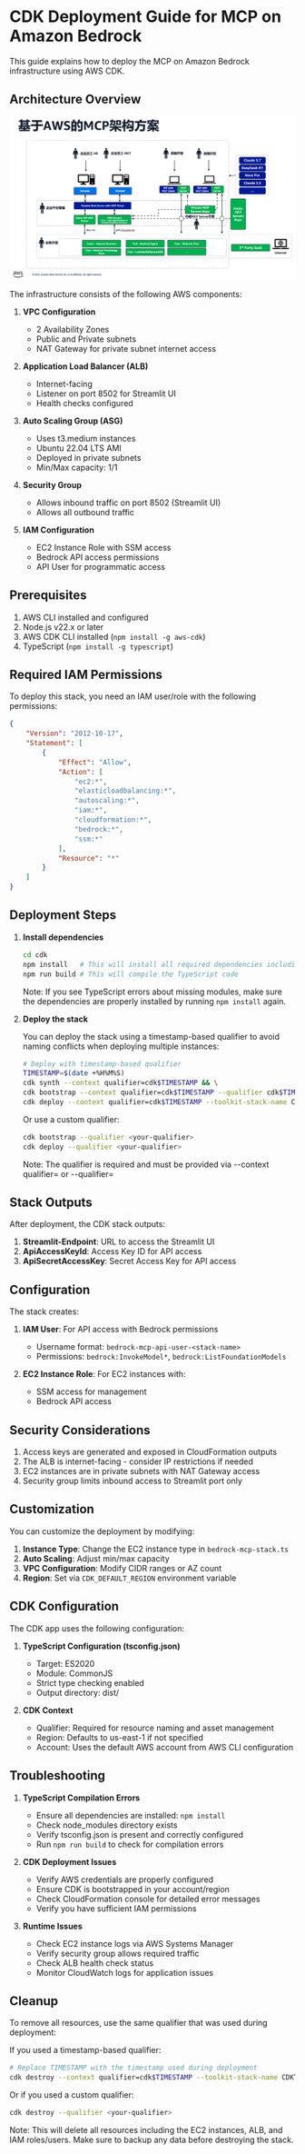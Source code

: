 # CDK Deployment Guide for MCP on Amazon Bedrock

This guide explains how to deploy the MCP on Amazon Bedrock infrastructure using AWS CDK.

## Architecture Overview

![Architecture Diagram](../docs/image-aws-arch.png)

The infrastructure consists of the following AWS components:

1. **VPC Configuration**
   - 2 Availability Zones
   - Public and Private subnets
   - NAT Gateway for private subnet internet access

2. **Application Load Balancer (ALB)**
   - Internet-facing
   - Listener on port 8502 for Streamlit UI
   - Health checks configured

3. **Auto Scaling Group (ASG)**
   - Uses t3.medium instances
   - Ubuntu 22.04 LTS AMI
   - Deployed in private subnets
   - Min/Max capacity: 1/1

4. **Security Group**
   - Allows inbound traffic on port 8502 (Streamlit UI)
   - Allows all outbound traffic

5. **IAM Configuration**
   - EC2 Instance Role with SSM access
   - Bedrock API access permissions
   - API User for programmatic access

## Prerequisites

1. AWS CLI installed and configured
2. Node.js v22.x or later
3. AWS CDK CLI installed (`npm install -g aws-cdk`)
4. TypeScript (`npm install -g typescript`)

## Required IAM Permissions

To deploy this stack, you need an IAM user/role with the following permissions:

```json
{
    "Version": "2012-10-17",
    "Statement": [
        {
            "Effect": "Allow",
            "Action": [
                "ec2:*",
                "elasticloadbalancing:*",
                "autoscaling:*",
                "iam:*",
                "cloudformation:*",
                "bedrock:*",
                "ssm:*"
            ],
            "Resource": "*"
        }
    ]
}
```

## Deployment Steps

1. **Install dependencies**
   ```bash
   cd cdk
   npm install   # This will install all required dependencies including aws-cdk-lib and constructs
   npm run build # This will compile the TypeScript code
   ```

   Note: If you see TypeScript errors about missing modules, make sure the dependencies are properly installed by running `npm install` again.

2. **Deploy the stack**

   You can deploy the stack using a timestamp-based qualifier to avoid naming conflicts when deploying multiple instances:

   ```bash
   # Deploy with timestamp-based qualifier
   TIMESTAMP=$(date +%H%M%S)
   cdk synth --context qualifier=cdk$TIMESTAMP && \
   cdk bootstrap --context qualifier=cdk$TIMESTAMP --qualifier cdk$TIMESTAMP --toolkit-stack-name CDKToolkit-cdk$TIMESTAMP && \
   cdk deploy --context qualifier=cdk$TIMESTAMP --toolkit-stack-name CDKToolkit-cdk$TIMESTAMP
   ```

   Or use a custom qualifier:

   ```bash
   cdk bootstrap --qualifier <your-qualifier>
   cdk deploy --qualifier <your-qualifier>
   ```

   Note: The qualifier is required and must be provided via --context qualifier=<value> or --qualifier=<value>

## Stack Outputs

After deployment, the CDK stack outputs:

1. **Streamlit-Endpoint**: URL to access the Streamlit UI
2. **ApiAccessKeyId**: Access Key ID for API access
3. **ApiSecretAccessKey**: Secret Access Key for API access

## Configuration

The stack creates:

1. **IAM User**: For API access with Bedrock permissions
   - Username format: `bedrock-mcp-api-user-<stack-name>`
   - Permissions: `bedrock:InvokeModel*`, `bedrock:ListFoundationModels`

2. **EC2 Instance Role**: For EC2 instances with:
   - SSM access for management
   - Bedrock API access

## Security Considerations

1. Access keys are generated and exposed in CloudFormation outputs
2. The ALB is internet-facing - consider IP restrictions if needed
3. EC2 instances are in private subnets with NAT Gateway access
4. Security group limits inbound access to Streamlit port only

## Customization

You can customize the deployment by modifying:

1. **Instance Type**: Change the EC2 instance type in `bedrock-mcp-stack.ts`
2. **Auto Scaling**: Adjust min/max capacity
3. **VPC Configuration**: Modify CIDR ranges or AZ count
4. **Region**: Set via `CDK_DEFAULT_REGION` environment variable

## CDK Configuration

The CDK app uses the following configuration:

1. **TypeScript Configuration (tsconfig.json)**
   - Target: ES2020
   - Module: CommonJS
   - Strict type checking enabled
   - Output directory: dist/

2. **CDK Context**
   - Qualifier: Required for resource naming and asset management
   - Region: Defaults to us-east-1 if not specified
   - Account: Uses the default AWS account from AWS CLI configuration

## Troubleshooting

1. **TypeScript Compilation Errors**
   - Ensure all dependencies are installed: `npm install`
   - Check node_modules directory exists
   - Verify tsconfig.json is present and correctly configured
   - Run `npm run build` to check for compilation errors

2. **CDK Deployment Issues**
   - Verify AWS credentials are properly configured
   - Ensure CDK is bootstrapped in your account/region
   - Check CloudFormation console for detailed error messages
   - Verify you have sufficient IAM permissions

3. **Runtime Issues**
   - Check EC2 instance logs via AWS Systems Manager
   - Verify security group allows required traffic
   - Check ALB health check status
   - Monitor CloudWatch logs for application issues

## Cleanup

To remove all resources, use the same qualifier that was used during deployment:

If you used a timestamp-based qualifier:
```bash
# Replace TIMESTAMP with the timestamp used during deployment
cdk destroy --context qualifier=cdk$TIMESTAMP --toolkit-stack-name CDKToolkit-cdk$TIMESTAMP
```

Or if you used a custom qualifier:
```bash
cdk destroy --qualifier <your-qualifier>
```

Note: This will delete all resources including the EC2 instances, ALB, and IAM roles/users. Make sure to backup any data before destroying the stack.
